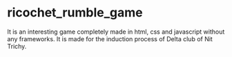 # ricochet_rumble_game
It is an interesting game completely made in html, css and javascript without any frameworks. It is made for the induction process of Delta club of Nit Trichy.


